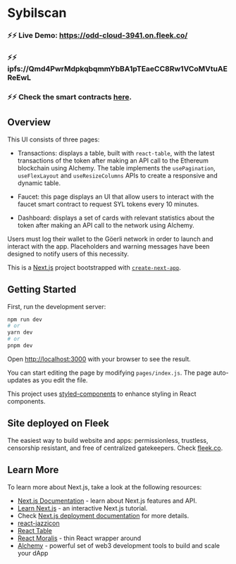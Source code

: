 # Sybilscan

### ⚡️⚡️ Live Demo: https://odd-cloud-3941.on.fleek.co/

### ⚡️⚡️ ipfs://Qmd4PwrMdpkqbqmmYbBA1pTEaeCC8Rw1VCoMVtuAEReEwL

### ⚡️⚡️ Check the smart contracts [here](https://github.com/pacelliv/erc20-sybil-token).

## Overview

This UI consists of three pages:

-   Transactions: displays a table, built with `react-table`, with the latest transactions of the token after making an API call to the Ethereum blockchain using Alchemy. The table implements the `usePagination`, `useFlexLayout` and `useResizeColumns` APIs to create a responsive and dynamic table.

-   Faucet: this page displays an UI that allow users to interact with the faucet smart contract to request SYL tokens every 10 minutes.

-   Dashboard: displays a set of cards with relevant statistics about the token after making an API call to the network using Alchemy.

Users must log their wallet to the Göerli network in order to launch and interact with the app. Placeholders and warning messages have been designed to notify users of this necessity.

This is a [Next.js](https://nextjs.org/) project bootstrapped with [`create-next-app`](https://github.com/vercel/next.js/tree/canary/packages/create-next-app).

## Getting Started

First, run the development server:

```bash
npm run dev
# or
yarn dev
# or
pnpm dev
```

Open [http://localhost:3000](http://localhost:3000) with your browser to see the result.

You can start editing the page by modifying `pages/index.js`. The page auto-updates as you edit the file.

This project uses [styled-components](https://styled-components.com/docs/basics) to enhance styling in React components.

## Site deployed on Fleek

The easiest way to build website and apps: permissionless, trustless, censorship resistant, and free of centralized gatekeepers. Check [fleek.co](https://fleek.co/).

## Learn More

To learn more about Next.js, take a look at the following resources:

-   [Next.js Documentation](https://nextjs.org/docs) - learn about Next.js features and API.
-   [Learn Next.js](https://nextjs.org/learn) - an interactive Next.js tutorial.
-   Check [Next.js deployment documentation](https://nextjs.org/docs/deployment) for more details.
-   [react-jazzicon](https://www.npmjs.com/package/react-jazzicon)
-   [React Table](https://react-table-v7.tanstack.com/)
-   [React Moralis](https://github.com/MoralisWeb3/react-moralis) - thin React wrapper around
-   [Alchemy](https://www.alchemy.com/) - powerful set of web3 development tools to build and scale your dApp
